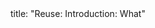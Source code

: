 <frontmatter>
title: "Reuse: Introduction: What"
</frontmatter>

<include src="unit-inPage-asFlat.md" boilerplate />
